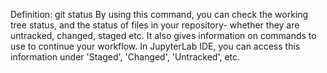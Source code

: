 Definition: git status
By using this command, you can check the working tree status, and the status of files in your repository- whether they are untracked, changed, staged etc. It also gives information on commands to use to continue your workflow. In JupyterLab IDE, you can access this information under 'Staged', 'Changed', 'Untracked', etc.